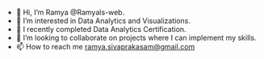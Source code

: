 - 👋 Hi, I’m Ramya @Ramyals-web.
- 👀 I’m interested in Data Analytics and Visualizations.
- 🌱 I recently completed Data Analytics Certification.
- 💞️ I’m looking to collaborate on projects where I can implement my skills.
- 📫 How to reach me ramya.sivaprakasam@gmail.com

<!---
Ramyals-web/Ramyals-web is a ✨ special ✨ repository because its `README.md` (this file) appears on your GitHub profile.
You can click the Preview link to take a look at your changes.
--->
